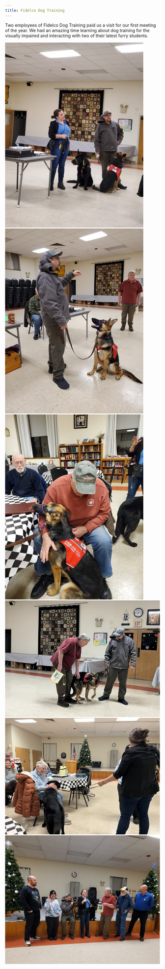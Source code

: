 ```yaml
---
title: Fidelco Dog Training
---
```

Two employees of Fidelco Dog Training paid us a visit for our first meeting of the year. We had an amazing time learning about dog training for the visually impaired and interacting with two of their latest furry students.

<img class="img-fluid" src="/img/2025/fidelco/20250107_184329.jpg" />
<img class="img-fluid" src="/img/2025/fidelco/20250107_191035.jpg" />
<img class="img-fluid" src="/img/2025/fidelco/20250107_190705.jpg" />
<img class="img-fluid" src="/img/2025/fidelco/2025-01-07 19.05.51.jpg" />
<img class="img-fluid" src="/img/2025/fidelco/2025-01-07 19.04.52.jpg" />
<img class="img-fluid" src="/img/2025/fidelco/20250107_191356.jpg" />
